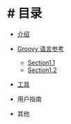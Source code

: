 # # 目录

* [介绍](README.md)

* [Groovy 语言参考](chapter1/README.md)
  * [Section1.1](chapter1/section1.1.md)
  * [Section1.2](chapter1/section1.2.md)
* [工具](chapter2/README.md)
* 用户指南
* 其他
